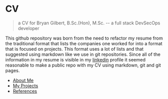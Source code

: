 # CV

> a CV for Bryan Gilbert, B.Sc.(Hon), M.Sc. -- a full stack DevSecOps developer


This github repository was born from the need to refactor my resume from the traditional format that lists
the companies one worked for into a format that is focused on projects. This format uses a lot of lists and that
suggested using markdown like we use in git repositories.  Since all of the information in my resume is visible in my 
[linkedin](https://www.linkedin.com/in/bryangilbertsoftware) 
profile it seemed reasonable to make a public repo with my CV using markdown, git and git pages.

- [About Me](/about.md)
- [My Projects](/projects.md)
- [References](/refs.md)



